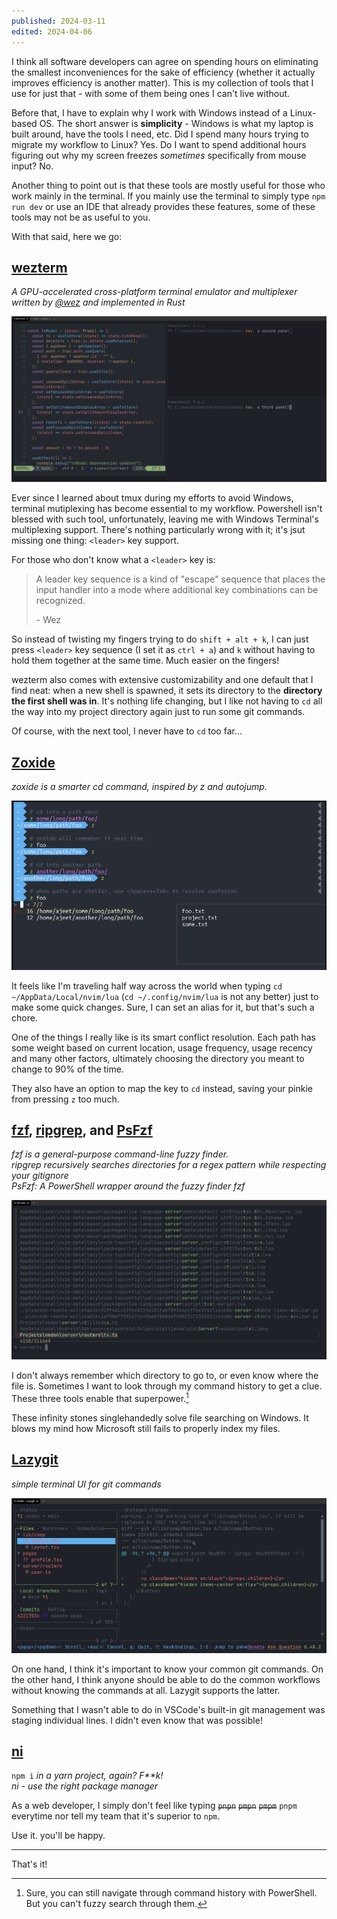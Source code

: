 ```yaml
---
published: 2024-03-11
edited: 2024-04-06
---
```


I think all software developers can agree on spending hours on eliminating the smallest inconveniences for the sake of efficiency (whether it actually improves efficiency is another matter). This is my collection of tools that I use for just that - with some of them being ones I can't live without.

Before that, I have to explain why I work with Windows instead of a Linux-based OS. The short answer is **simplicity** - Windows is what my laptop is built around, have the tools I need, etc. Did I spend many hours trying to migrate my workflow to Linux? Yes. Do I want to spend additional hours figuring out why my screen freezes _sometimes_ specifically from mouse input? No.

Another thing to point out is that these tools are mostly useful for those who work mainly in the terminal. If you mainly use the terminal to simply type `npm run dev` or use an IDE that already provides these features, some of these tools may not be as useful to you.

With that said, here we go:

## [wezterm](https://github.com/wez/wezterm)

_A GPU-accelerated cross-platform terminal emulator and multiplexer written by [@wez](https://github.com/wez) and implemented in Rust_

![Pasted-image-20240311074215](../../src/assets/blogs/wezterm.png)

Ever since I learned about tmux during my efforts to avoid Windows, terminal mutiplexing has become essential to my workflow. Powershell isn't blessed with such tool, unfortunately, leaving me with Windows Terminal's multiplexing support. There's nothing particularly wrong with it; it's jsut missing one thing: `<leader>` key support.

For those who don't know what a `<leader>` key is:

> A leader key sequence is a kind of "escape" sequence that places the input handler into a mode where additional key combinations can be recognized.
>
> \- Wez

So instead of twisting my fingers trying to do `shift + alt + k`, I can just press `<leader>` key sequence (I set it as `ctrl + a`) and `k` without having to hold them together at the same time. Much easier on the fingers!

wezterm also comes with extensive customizability and one default that I find neat: when a new shell is spawned, it sets its directory to the **directory the first shell was in**. It's nothing life changing, but I like not having to `cd` all the way into my project directory again just to run some git commands.

Of course, with the next tool, I never have to `cd` too far...

## [Zoxide](https://github.com/ajeetdsouza/zoxide)

_zoxide is a smarter cd command, inspired by z and autojump._

![Pasted_image_20240307151530](../../src/assets/blogs/zoxide.png)

It feels like I'm traveling half way across the world when typing `cd ~/AppData/Local/nvim/lua` (`cd ~/.config/nvim/lua` is not any better) just to make some quick changes. Sure, I can set an alias for it, but that's such a chore.

One of the things I really like is its smart conflict resolution. Each path has some weight based on current location, usage frequency, usage recency and many other factors, ultimately choosing the directory you meant to change to 90% of the time.

They also have an option to map the key to `cd` instead, saving your pinkie from pressing `z` too much.

## [fzf](https://github.com/junegunn/fzf), [ripgrep](https://github.com/BurntSushi/ripgrep), and [PsFzf](https://github.com/kelleyma49/PSFzf)

_fzf is a general-purpose command-line fuzzy finder._ <br>
_ripgrep recursively searches directories for a regex pattern while respecting your gitignore_ <br>
_PsFzf: A PowerShell wrapper around the fuzzy finder fzf_

![Pasted-image-20240311081210](../../src/assets/blogs/fzf.png)

I don't always remember which directory to go to, or even know where the file is. Sometimes I want to look through my command history to get a clue. These three tools enable that superpower.[^1]

These infinity stones singlehandedly solve file searching on Windows. It blows my mind how Microsoft still fails to properly index my files.

## [Lazygit](https://github.com/jesseduffield/lazygit)

_simple terminal UI for git commands_

![Pasted-image-20240311081329](../../src/assets/blogs/lazygit.png)

On one hand, I think it's important to know your common git commands. On the other hand, I think anyone should be able to do the common workflows without knowing the commands at all. Lazygit supports the latter.

Something that I wasn't able to do in VSCode's built-in git management was staging individual lines. I didn't even know that was possible!

## [ni](https://github.com/antfu/ni)

`npm i` _in a yarn project, again? F\*\*k!_ <br>
_ni - use the right package manager_

As a web developer, I simply don't feel like typing ~~`pnpn`~~ ~~`pmpn`~~ ~~`pmpm`~~ `pnpm` everytime nor tell my team that it's superior to `npm`.

Use it. you'll be happy.

---

That's it!

[^1]: Sure, you can still navigate through command history with PowerShell. But you can't fuzzy search through them.
